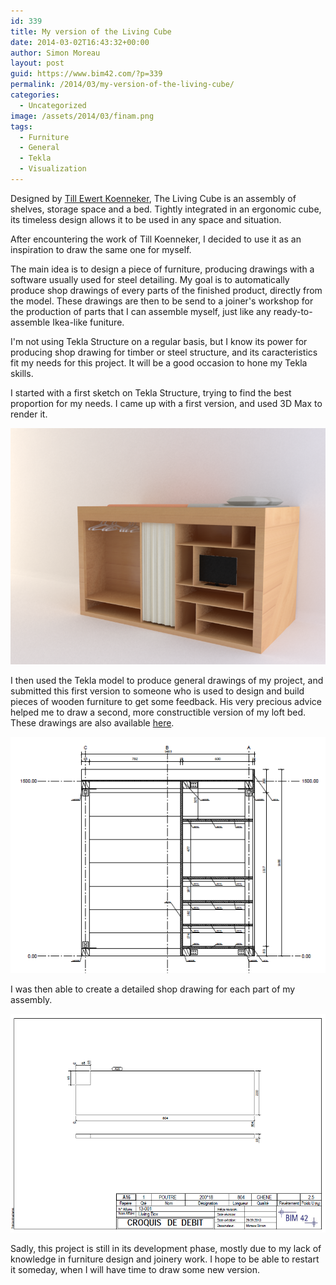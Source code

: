 ```yaml
---
id: 339
title: My version of the Living Cube
date: 2014-03-02T16:43:32+00:00
author: Simon Moreau
layout: post
guid: https://www.bim42.com/?p=339
permalink: /2014/03/my-version-of-the-living-cube/
categories:
  - Uncategorized
image: /assets/2014/03/finam.png
tags:
  - Furniture
  - General
  - Tekla
  - Visualization
---
```

Designed by [Till Ewert Koenneker](http://www.illdesigns.ch/art/the-living-cube/), The Living Cube is an assembly of shelves, storage space and a bed. Tightly integrated in an ergonomic cube, its timeless design allows it to be used in any space and situation.

After encountering the work of Till Koenneker, I decided to use it as an inspiration to draw the same one for myself.

The main idea is to design a piece of furniture, producing drawings with a software usually used for steel detailing. My goal is to automatically produce shop drawings of every parts of the finished product, directly from the model. These drawings are then to be send to a joiner's workshop for the production of parts that I can assemble myself, just like any ready-to-assemble Ikea-like funiture.

I'm not using Tekla Structure on a regular basis, but I know its power for producing shop drawing for timber or steel structure, and its caracteristics fit my needs for this project. It will be a good occasion to hone my Tekla skills.

I started with a first sketch on Tekla Structure, trying to find the best proportion for my needs. I came up with a first version, and used 3D Max to render it.

![finam](/assets/2014/03/finam.png)

I then used the Tekla model to produce general drawings of my project, and submitted this first version to someone who is used to design and build pieces of wooden furniture to get some feedback. His very precious advice helped me to draw a second, more constructible version of my loft bed. These drawings are also available [here](http://www.scribd.com/doc/210099736/Living-Cube-Drawings).

![version](/assets/2014/03/version.png)

I was then able to create a detailed shop drawing for each part of my assembly.

![part](/assets/2014/03/part.png)

Sadly, this project is still in its development phase, mostly due to my lack of knowledge in furniture design and joinery work. I hope to be able to restart it someday, when I will have time to draw some new version.